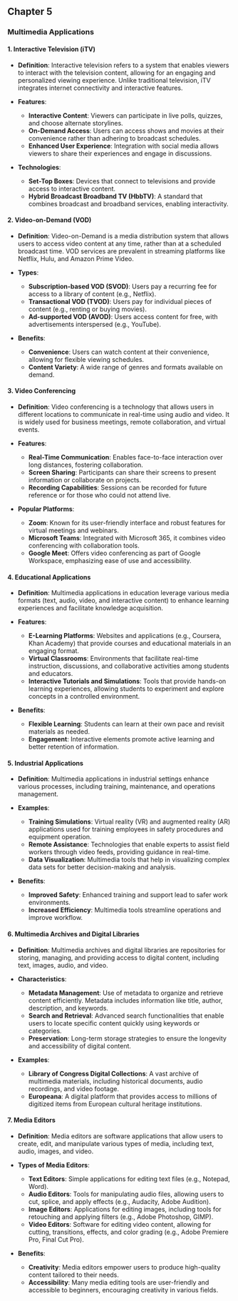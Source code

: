 
## Chapter 5

### Multimedia Applications

#### 1. Interactive Television (iTV)

- **Definition**: Interactive television refers to a system that enables viewers to interact with the television content, allowing for an engaging and personalized viewing experience. Unlike traditional television, iTV integrates internet connectivity and interactive features.

- **Features**:
  - **Interactive Content**: Viewers can participate in live polls, quizzes, and choose alternate storylines.
  - **On-Demand Access**: Users can access shows and movies at their convenience rather than adhering to broadcast schedules.
  - **Enhanced User Experience**: Integration with social media allows viewers to share their experiences and engage in discussions.

- **Technologies**: 
  - **Set-Top Boxes**: Devices that connect to televisions and provide access to interactive content.
  - **Hybrid Broadcast Broadband TV (HbbTV)**: A standard that combines broadcast and broadband services, enabling interactivity.

#### 2. Video-on-Demand (VOD)

- **Definition**: Video-on-Demand is a media distribution system that allows users to access video content at any time, rather than at a scheduled broadcast time. VOD services are prevalent in streaming platforms like Netflix, Hulu, and Amazon Prime Video.

- **Types**:
  - **Subscription-based VOD (SVOD)**: Users pay a recurring fee for access to a library of content (e.g., Netflix).
  - **Transactional VOD (TVOD)**: Users pay for individual pieces of content (e.g., renting or buying movies).
  - **Ad-supported VOD (AVOD)**: Users access content for free, with advertisements interspersed (e.g., YouTube).

- **Benefits**:
  - **Convenience**: Users can watch content at their convenience, allowing for flexible viewing schedules.
  - **Content Variety**: A wide range of genres and formats available on demand.

#### 3. Video Conferencing

- **Definition**: Video conferencing is a technology that allows users in different locations to communicate in real-time using audio and video. It is widely used for business meetings, remote collaboration, and virtual events.

- **Features**:
  - **Real-Time Communication**: Enables face-to-face interaction over long distances, fostering collaboration.
  - **Screen Sharing**: Participants can share their screens to present information or collaborate on projects.
  - **Recording Capabilities**: Sessions can be recorded for future reference or for those who could not attend live.

- **Popular Platforms**: 
  - **Zoom**: Known for its user-friendly interface and robust features for virtual meetings and webinars.
  - **Microsoft Teams**: Integrated with Microsoft 365, it combines video conferencing with collaboration tools.
  - **Google Meet**: Offers video conferencing as part of Google Workspace, emphasizing ease of use and accessibility.

#### 4. Educational Applications

- **Definition**: Multimedia applications in education leverage various media formats (text, audio, video, and interactive content) to enhance learning experiences and facilitate knowledge acquisition.

- **Features**:
  - **E-Learning Platforms**: Websites and applications (e.g., Coursera, Khan Academy) that provide courses and educational materials in an engaging format.
  - **Virtual Classrooms**: Environments that facilitate real-time instruction, discussions, and collaborative activities among students and educators.
  - **Interactive Tutorials and Simulations**: Tools that provide hands-on learning experiences, allowing students to experiment and explore concepts in a controlled environment.

- **Benefits**:
  - **Flexible Learning**: Students can learn at their own pace and revisit materials as needed.
  - **Engagement**: Interactive elements promote active learning and better retention of information.

#### 5. Industrial Applications

- **Definition**: Multimedia applications in industrial settings enhance various processes, including training, maintenance, and operations management.

- **Examples**:
  - **Training Simulations**: Virtual reality (VR) and augmented reality (AR) applications used for training employees in safety procedures and equipment operation.
  - **Remote Assistance**: Technologies that enable experts to assist field workers through video feeds, providing guidance in real-time.
  - **Data Visualization**: Multimedia tools that help in visualizing complex data sets for better decision-making and analysis.

- **Benefits**:
  - **Improved Safety**: Enhanced training and support lead to safer work environments.
  - **Increased Efficiency**: Multimedia tools streamline operations and improve workflow.

#### 6. Multimedia Archives and Digital Libraries

- **Definition**: Multimedia archives and digital libraries are repositories for storing, managing, and providing access to digital content, including text, images, audio, and video.

- **Characteristics**:
  - **Metadata Management**: Use of metadata to organize and retrieve content efficiently. Metadata includes information like title, author, description, and keywords.
  - **Search and Retrieval**: Advanced search functionalities that enable users to locate specific content quickly using keywords or categories.
  - **Preservation**: Long-term storage strategies to ensure the longevity and accessibility of digital content.

- **Examples**:
  - **Library of Congress Digital Collections**: A vast archive of multimedia materials, including historical documents, audio recordings, and video footage.
  - **Europeana**: A digital platform that provides access to millions of digitized items from European cultural heritage institutions.

#### 7. Media Editors

- **Definition**: Media editors are software applications that allow users to create, edit, and manipulate various types of media, including text, audio, images, and video.

- **Types of Media Editors**:
  - **Text Editors**: Simple applications for editing text files (e.g., Notepad, Word).
  - **Audio Editors**: Tools for manipulating audio files, allowing users to cut, splice, and apply effects (e.g., Audacity, Adobe Audition).
  - **Image Editors**: Applications for editing images, including tools for retouching and applying filters (e.g., Adobe Photoshop, GIMP).
  - **Video Editors**: Software for editing video content, allowing for cutting, transitions, effects, and color grading (e.g., Adobe Premiere Pro, Final Cut Pro).

- **Benefits**:
  - **Creativity**: Media editors empower users to produce high-quality content tailored to their needs.
  - **Accessibility**: Many media editing tools are user-friendly and accessible to beginners, encouraging creativity in various fields.  